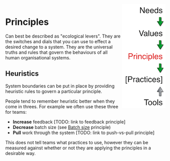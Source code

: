 <link href="markdown.css" rel="stylesheet"></link>
<div id="banner"><img src="images/spine-principles.png" align="right"/></div>

# Principles
Can best be described as "ecological levers". They are the switches and dials that you can use to effect a desired change to a system. They are the universal truths and rules that govern the behaviours of all human organisational systems. 

## Heuristics
System boundaries can be put in place by providing heuristic rules to govern a particular principle.

People tend to remember heuristic better when they come in threes. For example we often use these three for teams:

* **Increase** feedback [TODO: link to feedback principle]
* **Decrease** batch size (see <a href="principles/batch-size.html">Batch size</a> principle)
* **Pull** work through the system [TODO: link to push-vs-pull principle]

This does not tell teams what practices to use, however they can be measured against whether or not they are applying the principles in a desirable way.

